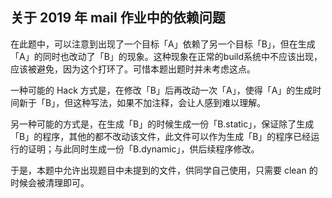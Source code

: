 ## 关于 2019 年 mail 作业中的依赖问题

在此题中，可以注意到出现了一个目标「A」依赖了另一个目标「B」，但在生成「A」的同时也改动了「B」的现象。这种现象在正常的build系统中不应该出现，应该被避免，因为这个打环了。可惜本题出题时并未考虑这点。

一种可能的 Hack 方式是，在修改「B」后再改动一次「A」，使得「A」的生成时间新于「B」，但这种写法，如果不加注释，会让人感到难以理解。

另一种可能的方式是，在生成「B」的时候生成一份「B.static」，保证除了生成「B」的程序，其他的都不改动该文件，此文件可以作为生成「B」的程序已经运行的证明；与此同时生成一份「B.dynamic」，供后续程序修改。

于是，本题中允许出现题目中未提到的文件，供同学自己使用，只需要 clean 的时候会被清理即可。
